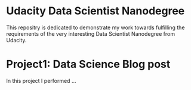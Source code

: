 # Udacity Data Scientist Nanodegree
This repositry is dedicated to demonstrate my work towards fulfilling the requirements of the very interesting Data Scientist Nanodegree from Udacity. 
# Project1: Data Science Blog post 
In this project I performed ...
